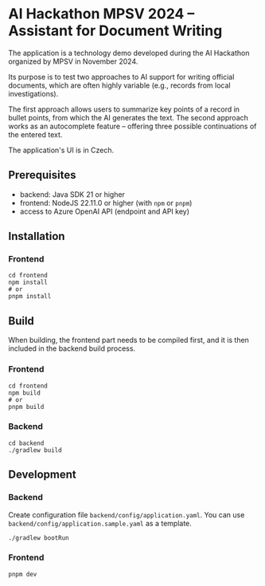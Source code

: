 # AI Hackathon MPSV 2024 – Assistant for Document Writing

The application is a technology demo developed during the AI Hackathon organized by MPSV in November 2024.

Its purpose is to test two approaches to AI support for writing official documents, which are often highly variable (e.g., records from local investigations).

The first approach allows users to summarize key points of a record in bullet points, from which the AI generates the text.
The second approach works as an autocomplete feature – offering three possible continuations of the entered text.

The application's UI is in Czech.

## Prerequisites
* backend: Java SDK 21 or higher
* frontend: NodeJS 22.11.0 or higher (with `npm` or `pnpm`)
* access to Azure OpenAI API (endpoint and API key)

## Installation

### Frontend
```shell
cd frontend
npm install
# or
pnpm install
```

## Build
When building, the frontend part needs to be compiled first, and it is then included in the backend build process.

### Frontend

```shell
cd frontend
npm build
# or
pnpm build
```

### Backend

```shell
cd backend
./gradlew build
```

## Development

### Backend
Create configuration file `backend/config/application.yaml`. You can use `backend/config/application.sample.yaml` as a template.

```shell
./gradlew bootRun
```

### Frontend
```shell
pnpm dev 
```
